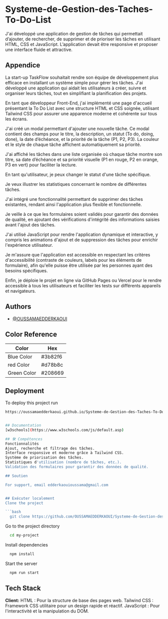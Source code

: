 # Systeme-de-Gestion-des-Taches-To-Do-List

J'ai développé une application de gestion de tâches qui permettait d’ajouter, de rechercher, de supprimer et de prioriser les tâches en utilisant HTML, CSS et JavaScript. L’application devait être responsive et proposer une interface fluide et attractive.


## Appendice

La start-up TaskFlow souhaitait rendre son équipe de développement plus efficace en installant un système simple pour gérer les tâches. J'ai développé une application qui aidait les utilisateurs à créer, suivre et organiser leurs tâches, tout en simplifiant la planification des projets.

En tant que développeur Front-End, j'ai implémenté une page d'accueil présentant la To Do List avec une structure HTML et CSS soignée, utilisant Tailwind CSS pour assurer une apparence moderne et cohérente sur tous les écrans.

J'ai créé un modal permettant d'ajouter une nouvelle tâche. Ce modal contient des champs pour le titre, la description, un statut (To do, doing, done), la date d’échéance, et la priorité de la tâche (P1, P2, P3). La couleur et le style de chaque tâche affichent automatiquement sa priorité.

J'ai affiché les tâches dans une liste organisée où chaque tâche montre son titre, sa date d’échéance et sa priorité visuelle (P1 en rouge, P2 en orange, P3 en vert) pour faciliter la lecture.

En tant qu'utilisateur, je peux changer le statut d'une tâche spécifique.

Je veux illustrer les statistiques concernant le nombre de différentes tâches.

J'ai intégré une fonctionnalité permettant de supprimer des tâches existantes, rendant ainsi l'application plus flexible et fonctionnelle.

Je veille à ce que les formulaires soient validés pour garantir des données de qualité, en ajoutant des vérifications d'intégrité des informations saisies avant l'ajout des tâches.

J'ai utilisé JavaScript pour rendre l'application dynamique et interactive, y compris les animations d'ajout et de suppression des tâches pour enrichir l'expérience utilisateur.

Je m'assure que l'application est accessible en respectant les critères d'accessibilité (contraste de couleurs, labels pour les éléments de formulaire), afin qu'elle puisse être utilisée par les personnes ayant des besoins spécifiques.

Enfin, je déploie le projet en ligne via GitHub Pages ou Vercel pour le rendre accessible à tous les utilisateurs et faciliter les tests sur différents appareils et navigateurs.



## Authors

- [@OUSSAMAEDDERKAOUI](https://github.com/OUSSAMAEDDERKAOUI/Systeme-de-Gestion-des-Taches-To-Do-List)

## Color Reference

| Color             | Hex                                                                |
| ----------------- | ------------------------------------------------------------------ |
| Blue Color | #3b82f6
| red Color | #d78b8c |
| Green Color | #208669 |


## Deployment

To deploy this project run

```bash
https://oussamaedderkaoui.github.io/Systeme-de-Gestion-des-Taches-To-Do-List/dist/index.html```


## Documentation
[w3schools](https://www.w3schools.com/js/default.asp)

## 🛠 Compétences
Fonctionnalités
Ajout, recherche et filtrage des tâches.
Interface responsive et moderne grâce à Tailwind CSS.
Système de priorisation des tâches.
Statistiques d'utilisation (nombre de tâches, etc.).
Validation des formulaires pour garantir des données de qualité.

## Soutien

For support, email edderkaouioussama@gmail.com 


## Exécuter localement
Clone the project

```bash
  git clone https://github.com/OUSSAMAEDDERKAOUI/Systeme-de-Gestion-des-Taches-To-Do-List.git
```

Go to the project directory

```bash
  cd my-project
```

Install dependencies

```bash
  npm install
```

Start the server

```bash
  npm run start
```


## Tech Stack

**Client:** HTML : Pour la structure de base des pages web.
Tailwind CSS : Framework CSS utilitaire pour un design rapide et réactif.
JavaScript : Pour l'interactivité et la manipulation du DOM.



